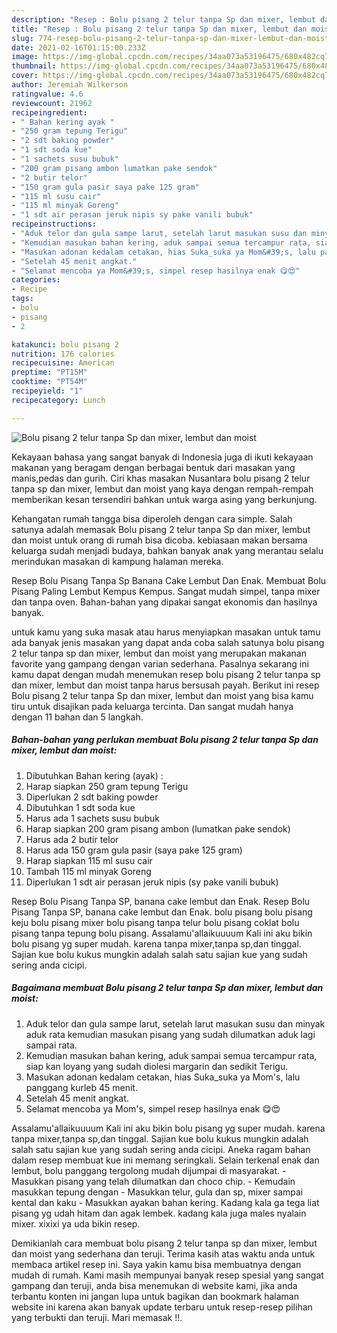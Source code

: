 ```yaml
---
description: "Resep : Bolu pisang 2 telur tanpa Sp dan mixer, lembut dan moist Favorite"
title: "Resep : Bolu pisang 2 telur tanpa Sp dan mixer, lembut dan moist Favorite"
slug: 774-resep-bolu-pisang-2-telur-tanpa-sp-dan-mixer-lembut-dan-moist-favorite
date: 2021-02-16T01:15:00.233Z
image: https://img-global.cpcdn.com/recipes/34aa073a53196475/680x482cq70/bolu-pisang-2-telur-tanpa-sp-dan-mixer-lembut-dan-moist-foto-resep-utama.jpg
thumbnail: https://img-global.cpcdn.com/recipes/34aa073a53196475/680x482cq70/bolu-pisang-2-telur-tanpa-sp-dan-mixer-lembut-dan-moist-foto-resep-utama.jpg
cover: https://img-global.cpcdn.com/recipes/34aa073a53196475/680x482cq70/bolu-pisang-2-telur-tanpa-sp-dan-mixer-lembut-dan-moist-foto-resep-utama.jpg
author: Jeremiah Wilkerson
ratingvalue: 4.6
reviewcount: 21962
recipeingredient:
- " Bahan kering ayak "
- "250 gram tepung Terigu"
- "2 sdt baking powder"
- "1 sdt soda kue"
- "1 sachets susu bubuk"
- "200 gram pisang ambon lumatkan pake sendok"
- "2 butir telor"
- "150 gram gula pasir saya pake 125 gram"
- "115 ml susu cair"
- "115 ml minyak Goreng"
- "1 sdt air perasan jeruk nipis sy pake vanili bubuk"
recipeinstructions:
- "Aduk telor dan gula sampe larut, setelah larut masukan susu dan minyak aduk rata kemudian masukan pisang yang sudah dilumatkan aduk lagi sampai rata."
- "Kemudian masukan bahan kering, aduk sampai semua tercampur rata, siap kan loyang yang sudah diolesi margarin dan sedikit Terigu."
- "Masukan adonan kedalam cetakan, hias Suka_suka ya Mom&#39;s, lalu panggang kurleb 45 menit."
- "Setelah 45 menit angkat."
- "Selamat mencoba ya Mom&#39;s, simpel resep hasilnya enak 😋😍"
categories:
- Recipe
tags:
- bolu
- pisang
- 2

katakunci: bolu pisang 2 
nutrition: 176 calories
recipecuisine: American
preptime: "PT15M"
cooktime: "PT54M"
recipeyield: "1"
recipecategory: Lunch

---
```



![Bolu pisang 2 telur tanpa Sp dan mixer, lembut dan moist](https://img-global.cpcdn.com/recipes/34aa073a53196475/680x482cq70/bolu-pisang-2-telur-tanpa-sp-dan-mixer-lembut-dan-moist-foto-resep-utama.jpg)

Kekayaan bahasa yang sangat banyak di Indonesia juga di ikuti kekayaan makanan yang beragam dengan berbagai bentuk dari masakan yang manis,pedas dan gurih. Ciri khas masakan Nusantara bolu pisang 2 telur tanpa sp dan mixer, lembut dan moist yang kaya dengan rempah-rempah memberikan kesan tersendiri bahkan untuk warga asing yang berkunjung.


Kehangatan rumah tangga bisa diperoleh dengan cara simple. Salah satunya adalah memasak Bolu pisang 2 telur tanpa Sp dan mixer, lembut dan moist untuk orang di rumah bisa dicoba. kebiasaan makan bersama keluarga sudah menjadi budaya, bahkan banyak anak yang merantau selalu merindukan masakan di kampung halaman mereka.

Resep Bolu Pisang Tanpa Sp Banana Cake Lembut Dan Enak. Membuat Bolu Pisang Paling Lembut Kempus Kempus. Sangat mudah simpel, tanpa mixer dan tanpa oven. Bahan-bahan yang dipakai sangat ekonomis dan hasilnya banyak.

untuk kamu yang suka masak atau harus menyiapkan masakan untuk tamu ada banyak jenis masakan yang dapat anda coba salah satunya bolu pisang 2 telur tanpa sp dan mixer, lembut dan moist yang merupakan makanan favorite yang gampang dengan varian sederhana. Pasalnya sekarang ini kamu dapat dengan mudah menemukan resep bolu pisang 2 telur tanpa sp dan mixer, lembut dan moist tanpa harus bersusah payah.
Berikut ini resep Bolu pisang 2 telur tanpa Sp dan mixer, lembut dan moist yang bisa kamu tiru untuk disajikan pada keluarga tercinta. Dan sangat mudah hanya dengan 11 bahan dan 5 langkah.


<!--inarticleads1-->

##### Bahan-bahan yang perlukan membuat Bolu pisang 2 telur tanpa Sp dan mixer, lembut dan moist:

1. Dibutuhkan  Bahan kering (ayak) :
1. Harap siapkan 250 gram tepung Terigu
1. Diperlukan 2 sdt baking powder
1. Dibutuhkan 1 sdt soda kue
1. Harus ada 1 sachets susu bubuk
1. Harap siapkan 200 gram pisang ambon (lumatkan pake sendok)
1. Harus ada 2 butir telor
1. Harus ada 150 gram gula pasir (saya pake 125 gram)
1. Harap siapkan 115 ml susu cair
1. Tambah 115 ml minyak Goreng
1. Diperlukan 1 sdt air perasan jeruk nipis (sy pake vanili bubuk)


Resep Bolu Pisang Tanpa SP, banana cake lembut dan Enak. Resep Bolu Pisang Tanpa SP, banana cake lembut dan Enak. bolu pisang bolu pisang keju bolu pisang mixer bolu pisang tanpa telur bolu pisang coklat bolu pisang tanpa tepung bolu pisang. Assalamu&#39;allaikuuuum Kali ini aku bikin bolu pisang yg super mudah. karena tanpa mixer,tanpa sp,dan tinggal. Sajian kue bolu kukus mungkin adalah salah satu sajian kue yang sudah sering anda cicipi. 

<!--inarticleads2-->

##### Bagaimana membuat  Bolu pisang 2 telur tanpa Sp dan mixer, lembut dan moist:

1. Aduk telor dan gula sampe larut, setelah larut masukan susu dan minyak aduk rata kemudian masukan pisang yang sudah dilumatkan aduk lagi sampai rata.
1. Kemudian masukan bahan kering, aduk sampai semua tercampur rata, siap kan loyang yang sudah diolesi margarin dan sedikit Terigu.
1. Masukan adonan kedalam cetakan, hias Suka_suka ya Mom&#39;s, lalu panggang kurleb 45 menit.
1. Setelah 45 menit angkat.
1. Selamat mencoba ya Mom&#39;s, simpel resep hasilnya enak 😋😍


Assalamu&#39;allaikuuuum Kali ini aku bikin bolu pisang yg super mudah. karena tanpa mixer,tanpa sp,dan tinggal. Sajian kue bolu kukus mungkin adalah salah satu sajian kue yang sudah sering anda cicipi. Aneka ragam bahan dalam resep membuat kue ini memang seringkali. Selain terkenal enak dan lembut, bolu panggang tergolong mudah dijumpai di masyarakat. - Masukkan pisang yang telah dilumatkan dan choco chip. - Kemudain masukkan tepung dengan - Masukkan telur, gula dan sp, mixer sampai kental dan kaku - Masukkan ayakan bahan kering. Kadang kala ga tega liat pisang yg udah hitam dan agak lembek. kadang kala juga males nyalain mixer. xixixi ya uda bikin resep. 

Demikianlah cara membuat bolu pisang 2 telur tanpa sp dan mixer, lembut dan moist yang sederhana dan teruji. Terima kasih atas waktu anda untuk membaca artikel resep ini. Saya yakin kamu bisa membuatnya dengan mudah di rumah. Kami masih mempunyai banyak resep spesial yang sangat gampang dan teruji, anda bisa menemukan di website kami, jika anda terbantu konten ini jangan lupa untuk bagikan dan bookmark halaman website ini karena akan banyak update terbaru untuk resep-resep pilihan yang terbukti dan teruji. Mari memasak !!. 
